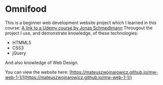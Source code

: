 # Omnifood
This is a beginner web development website project which I learned in this course: [A link to a Udemy course by Jonas Schmedtmann](https://www.udemy.com/design-and-develop-a-killer-website-with-html5-and-css3/)
Througout the project I use, and demonstrate knowledge, of these technologies:

 - HTMML5
 - CSS3
 - jQuery
 
 And also knowledge of Web Design.

You can view the website here: [https://mateuszwojnarowicz.github.io/mw-web-1-1/](https://mateuszwojnarowicz.github.io/mw-web-1-1/)